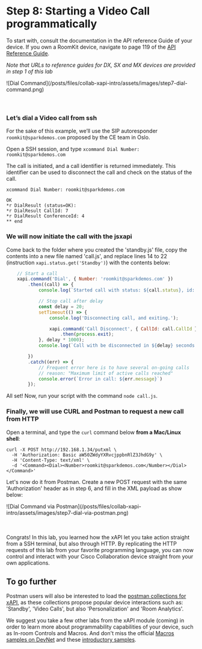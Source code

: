 # Step 8: Starting a Video Call programmatically

To start with, consult the documentation in the API reference Guide of your device.
If you own a RoomKit device, navigate to page 119 of the [API Reference Guide](https://www.cisco.com/c/dam/en/us/td/docs/telepresence/endpoint/ce92/room-kit-api-reference-guide-ce92.pdf).

_Note that URLs to reference guides for DX, SX and MX devices are provided in step 1 of this lab_

<div align="left">![Dial Command](/posts/files/collab-xapi-intro/assets/images/step7-dial-command.png)</div><br/><br/>


### Let’s dial a Video call from ssh

For the sake of this example, we’ll use the SIP autoresponder `roomkit@sparkdemos.com` proposed by the CE team in Oslo.

Open a SSH session, and type `xcommand Dial Number: roomkit@sparkdemos.com`

The call is initiated, and a call identifier is returned immediately. This identifier can be used to disconnect the call and check on the status of the call.

```shell
xcommand Dial Number: roomkit@sparkdemos.com

OK
*r DialResult (status=OK):
*r DialResult CallId: 7
*r DialResult ConferenceId: 4
** end
```


### We will now initiate the call with the jsxapi

Come back to the folder where you created the 'standby.js' file, copy the contents into a new file named 'call.js', and replace lines 14 to 22 (instruction `xapi.status.get('Standby')`) with the contents below:

```javascript
    // Start a call
    xapi.command('Dial', { Number: 'roomkit@sparkdemos.com' })
        .then((call) => {
            console.log(`Started call with status: ${call.status}, id: ${call.CallId}`);

            // Stop call after delay
            const delay = 20;
            setTimeout(() => {
                console.log('Disconnecting call, and exiting.');

                xapi.command('Call Disconnect', { CallId: call.CallId })
                    .then(process.exit);
            }, delay * 1000);
            console.log(`Call with be disconnected in ${delay} seconds...`);

        })
        .catch((err) => {
            // Frequent error here is to have several on-going calls
            // reason: "Maximum limit of active calls reached"
            console.error(`Error in call: ${err.message}`)
        });
```

All set! Now, run your script with the command `node call.js`.


### Finally, we will use CURL and Postman to request a new call from HTTP

Open a terminal, and type the `curl` command below **from a Mac/Linux shell**:

```shell
curl -X POST http://192.168.1.34/putxml \
  -H 'Authorization: Basic aW50ZWdyYXRvcjppbnRlZ3JhdG9y' \
  -H 'Content-Type: text/xml' \
  -d '<Command><Dial><Number>roomkit@sparkdemos.com</Number></Dial></Command>'
```


Let's now do it from Postman.
Create a new POST request with the same 'Authorization' header as in step 6, and fill in the XML payload as show below:

<div align="left">![Dial Command via Postman](/posts/files/collab-xapi-intro/assets/images/step7-dial-via-postman.png)</div><br/><br/>


Congrats!
In this lab, you learned how the xAPI let you take action straight from a SSH terminal, but also through HTTP.
By replicating the HTTP requests of this lab from your favorite programming language, you can now control and interact with your Cisco Collaboration device straight from your own applications.


## To go further

Postman users will also be interested to load the [postman collections for xAPI](https://github.com/CiscoDevNet/postman-xapi), as these collections propose popular device interactions such as: 'Standby', 'Video Calls', but also 'Personalization' and 'Room Analytics'.

We suggest you take a few other labs from the xAPI module (coming) in order to learn more about programmability capabilities of your device, such as In-room Controls and Macros. 
And don't miss the official [Macros samples on DevNet](https://github.com/CiscoDevNet/roomdevices-macros-samples) and these [introductory samples](https://github.com/ObjectIsAdvantag/xapi-samples).
